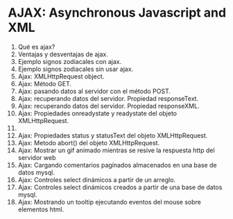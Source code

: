 # AJAX: Asynchronous Javascript and XML

1. Qué es ajax?
2. Ventajas y desventajas de ajax.
3. Ejemplo signos zodiacales con ajax.
4. Ejemplo signos zodiacales sin usar ajax.
5. Ajax: XMLHttpRequest object.
6. Ajax: Método GET.
7. Ajax: pasando datos al servidor con el método POST.
8. Ajax: recuperando datos del servidor. Propiedad responseText.
9. Ajax: recuperando datos del servidor. Propiedad responseXML.
10. Ajax: Propiedades onreadystate y readystate del objeto XMLHttpRequest.
11.
12. Ajax: Propiedades status y statusText del objeto XMLHttpRequest.
13. Ajax: Metodo abort() del objeto XMLHttpRequest.
14. Ajax: Mostrar un gif animado mientras se resive la respuesta http del servidor web
15. Ajax: Cargando comentarios pagínados almacenados en una base de datos mysql.
16. Ajax: Controles select dinámicos a partir de un arreglo.
16. Ajax: Controles select dinámicos creados a partir de una base de datos mysql.
17. Ajax: Mostrando un tooltip ejecutando eventos del mouse sobre elementos html.